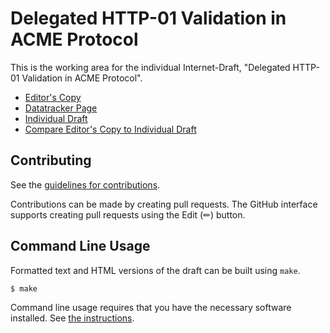 # Delegated HTTP-01 Validation in ACME Protocol

This is the working area for the individual Internet-Draft, "Delegated HTTP-01 Validation in ACME Protocol".

* [Editor's Copy](https://jmcrawford45.github.io/draft-crawford-acme-delegated-http/#go.draft-crawford-acme-delegated-http.html)
* [Datatracker Page](https://datatracker.ietf.org/doc/draft-crawford-acme-delegated-http)
* [Individual Draft](https://datatracker.ietf.org/doc/html/draft-crawford-acme-delegated-http)
* [Compare Editor's Copy to Individual Draft](https://jmcrawford45.github.io/draft-crawford-acme-delegated-http/#go.draft-crawford-acme-delegated-http.diff)


## Contributing

See the
[guidelines for contributions](https://github.com/jmcrawford45/draft-crawford-acme-delegated-http/blob/main/CONTRIBUTING.md).

Contributions can be made by creating pull requests.
The GitHub interface supports creating pull requests using the Edit (✏) button.


## Command Line Usage

Formatted text and HTML versions of the draft can be built using `make`.

```sh
$ make
```

Command line usage requires that you have the necessary software installed.  See
[the instructions](https://github.com/martinthomson/i-d-template/blob/main/doc/SETUP.md).

